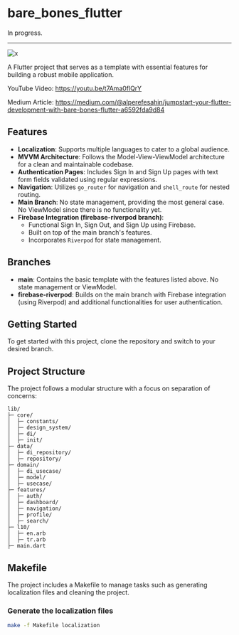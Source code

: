# bare_bones_flutter

In progress.

---

![x](https://github.com/matanlurey/mansion/assets/67283777/a16ab1c4-671a-4832-9c9e-da2a13a39c91)

A Flutter project that serves as a template with essential features for building a robust mobile application.

YouTube Video: https://youtu.be/t7Ama0flQrY

Medium Article: https://medium.com/@alperefesahin/jumpstart-your-flutter-development-with-bare-bones-flutter-a6592fda9d84

## Features

- **Localization**: Supports multiple languages to cater to a global audience.
- **MVVM Architecture**: Follows the Model-View-ViewModel architecture for a clean and maintainable codebase.
- **Authentication Pages**: Includes Sign In and Sign Up pages with text form fields validated using regular expressions.
- **Navigation**: Utilizes `go_router` for navigation and `shell_route` for nested routing.
- **Main Branch**: No state management, providing the most general case. No ViewModel since there is no functionality yet.
- **Firebase Integration (firebase-riverpod branch)**:
  - Functional Sign In, Sign Out, and Sign Up using Firebase.
  - Built on top of the main branch's features.
  - Incorporates `Riverpod` for state management.

## Branches

- **main**: Contains the basic template with the features listed above. No state management or ViewModel.
- **firebase-riverpod**: Builds on the main branch with Firebase integration (using Riverpod) and additional functionalities for user authentication.

## Getting Started

To get started with this project, clone the repository and switch to your desired branch.

## Project Structure

The project follows a modular structure with a focus on separation of concerns:

    lib/
    ├─ core/
    │  ├─ constants/
    │  ├─ design_system/
    │  ├─ di/
    │  ├─ init/
    ├─ data/
    │  ├─ di_repository/
    │  ├─ repository/
    ├─ domain/
    │  ├─ di_usecase/
    │  ├─ model/
    │  ├─ usecase/
    ├─ features/
    │  ├─ auth/
    │  ├─ dashboard/
    │  ├─ navigation/
    │  ├─ profile/
    │  ├─ search/
    ├─ l10/
    │  ├─ en.arb
    │  ├─ tr.arb
    ├─ main.dart


## Makefile

The project includes a Makefile to manage tasks such as generating localization files and cleaning the project.

### Generate the localization files

```sh
make -f Makefile localization
```

